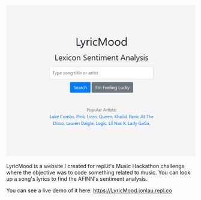 ![Preview](https://raw.githubusercontent.com/nohjlau/LyricMood/master/img/preview.png)

LyricMood is a website I created for repl.it's Music Hackathon challenge where the objective was to code something related to music. You can look up a song's lyrics to find the AFINN's sentiment analysis. 


You can see a live demo of it here: https://LyricMood.jonlau.repl.co